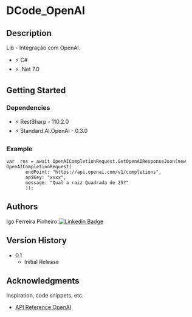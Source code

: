 # DCode_OpenAI

## Description

Lib - Integração com OpenAI.

- ⚡ C#
- ⚡ .Net 7.0

## Getting Started

### Dependencies

- ⚡ RestSharp - 110.2.0
- ⚡ Standard.AI.OpenAI - 0.3.0

### Example

```
var  res = await OpenAICompletionRequest.GetOpenAIResponseJson(new OpenAICompletionRequest(
       endPoint: "https://api.openai.com/v1/completions",
       apiKey: "xxxx",
       message: "Qual a raiz Quadrada de 25?"
       ));
```

## Authors

Igo Ferreira Pinheiro
[![Linkedin Badge](https://img.shields.io/badge/-LinkedIn-blue?style=flat-square&logo=Linkedin&logoColor=white&link=https://www.linkedin.com/in/igo-pinheiro-36b26255/)](https://www.linkedin.com/in/igo-pinheiro-36b26255/)

## Version History

* 0.1
    * Initial Release

## Acknowledgments

Inspiration, code snippets, etc.
* [API Reference OpenAI](https://platform.openai.com/docs/api-reference/)
